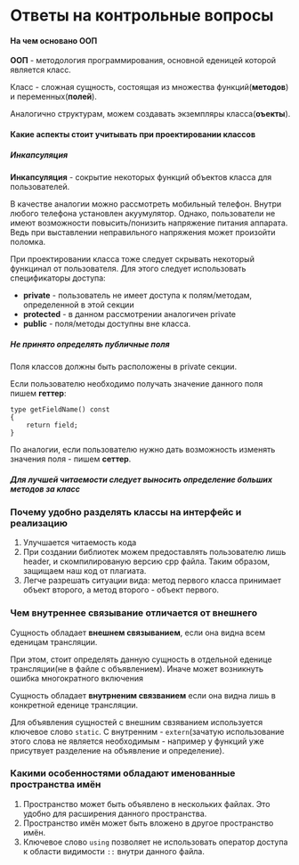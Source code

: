 # Ответы на контрольные вопросы

#### На чем основано ООП

**ООП** - методология программирования, основной еденицей которой является класс.

Класс - сложная сущность, состоящая из множества функций(**методов**) и переменных(**полей**). 

Аналогично структурам, можем создавать экземпляры класса(**оъекты**).

#### Какие аспекты стоит учитывать при проектировании классов

##### Инкапсуляция

**Инкапсуляция** - сокрытие некоторых функций объектов класса для пользователей. 

В качестве аналогии можно рассмотреть мобильный телефон. Внутри любого телефона установлен акуумулятор. Однако, пользователи не имеют возможности повысить/понизить напряжение питания аппарата. Ведь при выставлении неправильного напряжения может произойти поломка.

При проектировании класса тоже следует скрывать некоторый функцинал от пользователя.
Для этого следует использовать спецификаторы доступа:

- **private** - пользователь не имеет доступа к полям/методам, определенной в этой секции
- **protected** - в данном рассмотрении аналогичен private
- **public** - поля/методы доступны вне класса. 

##### Не принято определять публичные поля

Поля классов должны быть расположены в private секции. 

Если пользователю необходимо получать значение данного поля пишем **геттер**:
```
type getFieldName() const
{
    return field;
}
```

По аналогии, если пользователю нужно дать возможность изменять значения поля - пишем **сеттер**. 

##### Для лучшей читаемости следует выносить определение больших методов за класс

### Почему удобно разделять классы на интерфейс и реализацию 

1. Улучшается читаемость кода
2. При создании библиотек можем предоставлять пользователю лишь header, и скомпилированую версию cpp файла. Таким образом, защищаем наш код от плагиата.
3. Легче разрешать ситуации вида: метод первого класса принимает объект второго, а метод второго - объект первого. 

### Чем внутреннее связывание отличается от внешнего

Сущность обладает **внешнем связыванием**, если она видна всем еденицам трансляции. 

При этом, стоит определять данную сущность в отдельной еденице трансляции(не в файле с объявлением). Иначе может возникнуть ошибка многократного включения

Сущность обладает **внутрненим связванием** если она видна лишь в конкретной еденице трансляции. 

Для объявления сущностей с внешним свзяванием используется ключевое слово `static`. С внутренним - `extern`(зачатую использование этого слова не является необходимым - например у функций уже присутвует разделение на объявление и определение). 

### Какими особенностями обладают именованные пространства имён 

1. Пространство может быть объявлено в нескольких файлах. Это удобно для расширения данного пространства.
2. Пространство имён может быть вложено в другое пространство имён.
3. Ключевое слово `using` позволяет не использовать оператор доступа к области видимости `::` внутри данного файла.  



